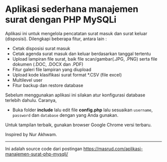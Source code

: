 # Aplikasi sederhana manajemen surat dengan PHP MySQLi

Aplikasi ini untuk mengelola pencatatan surat masuk dan surat keluar (disposisi). Dilengkapi beberapa fitur, antara lain :

- Cetak disposisi surat masuk
- Cetak agenda surat masuk dan keluar berdasarkan tanggal tertentu
- Upload lampiran file surat, baik file scan/gambar(.JPG, .PNG) serta file dokumen (.DOC, .DOCX dan .PDF)
- Fitur galeri file lampiran yang diupload
- Upload kode klasifikasi surat format *.CSV (file excel)
- Multilevel user
- Fitur backup dan restore database

Sebelum menggunakan aplikasi ini silakan atur konfigurasi database terlebih dahulu. Caranya,

- Buka folder **include** lalu edit file **config.php** lalu sesuaikan `username`, `password` dan `database` dengan yang Anda gunakan.

Untuk tampilan terbaik, gunakan browser Google Chrome versi terbaru.

Inspired by Nur Akhwam.

---

Ini adalah source code dari postingan https://masrud.com/aplikasi-manajemen-surat-php-mysqli/
